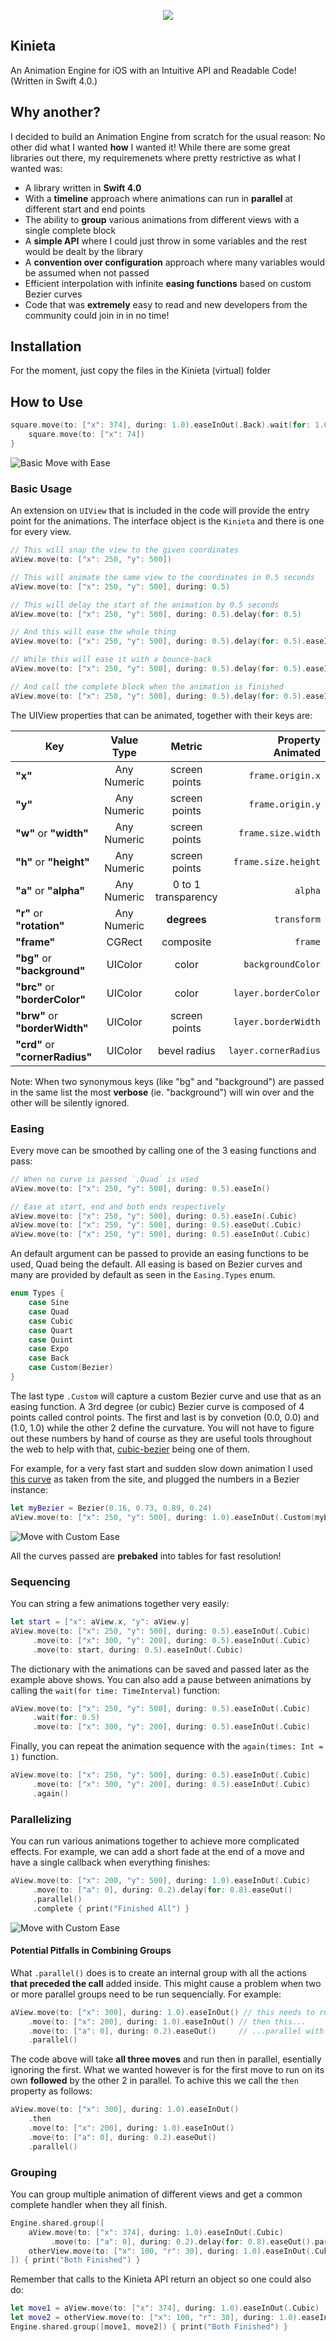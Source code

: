 <p align="center"> 
  <img src="https://github.com/mmick66/kinieta/blob/master/Kinieta_Logo.png">
</p>

## Kinieta
An Animation Engine for iOS with an Intuitive API and Readable Code! (Written in Swift 4.0.)

## Why another?

I decided to build an Animation Engine from scratch for the usual reason: No other did what I wanted **how** I wanted it! While there are some great libraries out there, my requiremenets where pretty restrictive as what I wanted was:

* A library written in **Swift 4.0**
* With a **timeline** approach where animations can run in **parallel** at different start and end points
* The ability to **group** various animations from different views with a single complete block
* A **simple API** where I could just throw in some variables and the rest would be dealt by the library
* A **convention over configuration** approach where many variables would be assumed when not passed
* Efficient interpolation with infinite **easing functions** based on custom Bezier curves
* Code that was **extremely** easy to read and new developers from the community could join in in no time!

## Installation

For the moment, just copy the files in the Kinieta (virtual) folder

## How to Use

```swift
square.move(to: ["x": 374], during: 1.0).easeInOut(.Back).wait(for: 1.0).complete {
    square.move(to: ["x": 74])
}
```

![Basic Move with Ease](https://github.com/mmick66/kinieta/blob/master/Assets/move.easeInOut.Back.gif)

### Basic Usage

An extension on `UIView` that is included in the code will provide the entry point for the animations. The interface object is the `Kinieta` and there is one for every view.

```swift
// This will snap the view to the given coordinates
aView.move(to: ["x": 250, "y": 500])

// This will animate the same view to the coordinates in 0.5 seconds
aView.move(to: ["x": 250, "y": 500], during: 0.5)

// This will delay the start of the animation by 0.5 seconds
aView.move(to: ["x": 250, "y": 500], during: 0.5).delay(for: 0.5)

// And this will ease the whole thing
aView.move(to: ["x": 250, "y": 500], during: 0.5).delay(for: 0.5).easeInOut()

// While this will ease it with a bounce-back
aView.move(to: ["x": 250, "y": 500], during: 0.5).delay(for: 0.5).easeInOut(.Back)

// And call the complete block when the animation is finished
aView.move(to: ["x": 250, "y": 500], during: 0.5).delay(for: 0.5).easeInOut(.Back).complete { print("♥") }
```

The UIView properties that can be animated, together with their keys are:


| Key                       | Value Type    |   Metric    | Property Animated  |
| -------------             |:-------------:|:-------------:|               -----:|
| **"x"**                       | Any Numeric   | screen points |   `frame.origin.x` |
| **"y"**                       | Any Numeric   | screen points  |  `frame.origin.y` |
| **"w"** or **"width"**            | Any Numeric   |  screen points |`frame.size.width` |
| **"h"** or **"height"**           | Any Numeric   | screen points |`frame.size.height` |
| **"a"** or **"alpha"**            | Any Numeric   |  0 to 1 transparency |           `alpha` |
| **"r"** or **"rotation"**            | Any Numeric   |  **degrees** |           `transform` |
| **"frame"**                   | CGRect        |  composite  |         `frame` |
| **"bg"** or **"background"**      | UIColor       | color |  `backgroundColor` |
| **"brc"** or **"borderColor"**    | UIColor       | color |`layer.borderColor` |
| **"brw"** or **"borderWidth"**    | UIColor       | screen points |`layer.borderWidth` |
| **"crd"** or **"cornerRadius"**   | UIColor       | bevel radius | `layer.cornerRadius` |

Note: When two synonymous keys (like "bg" and "background") are passed in the same list the most **verbose** (ie. "background") will win over and the other will be silently ignored.

### Easing

Every move can be smoothed by calling one of the 3 easing functions and pass:

```swift
// When no curve is passed `.Quad` is used
aView.move(to: ["x": 250, "y": 500], during: 0.5).easeIn()

// Ease at start, end and both ends respectively
aView.move(to: ["x": 250, "y": 500], during: 0.5).easeIn(.Cubic)
aView.move(to: ["x": 250, "y": 500], during: 0.5).easeOut(.Cubic)
aView.move(to: ["x": 250, "y": 500], during: 0.5).easeInOut(.Cubic)
```

An default argument can be passed to provide an easing functions to be used, Quad being the default. All easing is based on Bezier curves and many are provided by default as seen in the `Easing.Types` enum. 

```swift
enum Types {
    case Sine
    case Quad
    case Cubic
    case Quart
    case Quint
    case Expo
    case Back 
    case Custom(Bezier)
}
 ```
 
The last type `.Custom` will capture a custom Bezier curve and use that as an easing function. A 3rd degree (or cubic) Bezier curve is composed of 4 points called control points. The first and last is by convetion (0.0, 0.0) and (1.0, 1.0) while the other 2 define the curvature. You will not have to figure out these numbers by hand of course as they are useful tools throughout the web to help with that, [cubic-bezier](http://cubic-bezier.com/) being one of them. 

For example, for a very fast start and sudden slow down animation I used [this curve](http://cubic-bezier.com/#.16,.73,.89,.24) as taken from the site, and plugged the numbers in a Bezier instance:

```swift
let myBezier = Bezier(0.16, 0.73, 0.89, 0.24)
aView.move(to: ["x": 250, "y": 500], during: 1.0).easeInOut(.Custom(myBezier))
 ```
 
 ![Move with Custom Ease](https://github.com/mmick66/kinieta/blob/master/Assets/move.easeInOut.Custom.gif)
 
 All the curves passed are **prebaked** into tables for fast resolution!

### Sequencing

You can string a few animations together very easily:

```swift
let start = ["x": aView.x, "y": aView.y]
aView.move(to: ["x": 250, "y": 500], during: 0.5).easeInOut(.Cubic)
     .move(to: ["x": 300, "y": 200], during: 0.5).easeInOut(.Cubic)
     .move(to: start, during: 0.5).easeInOut(.Cubic)
```

The dictionary with the animations can be saved and passed later as the example above shows. You can also add a pause between animations by calling the `wait(for time: TimeInterval)` function:

```swift
aView.move(to: ["x": 250, "y": 500], during: 0.5).easeInOut(.Cubic)
     .wait(for: 0.5)
     .move(to: ["x": 300, "y": 200], during: 0.5).easeInOut(.Cubic)
```

Finally, you can repeat the animation sequence with the `again(times: Int = 1)` function.

```swift
aView.move(to: ["x": 250, "y": 500], during: 0.5).easeInOut(.Cubic)
     .move(to: ["x": 300, "y": 200], during: 0.5).easeInOut(.Cubic)
     .again()
```

### Parallelizing

You can run various animations together to achieve more complicated effects. For example, we can add a short fade at the end of a move and have a single callback when everything finishes:

```swift
aView.move(to: ["x": 200, "y": 500], during: 1.0).easeInOut(.Cubic)
     .move(to: ["a": 0], during: 0.2).delay(for: 0.8).easeOut()
     .parallel()
     .complete { print("Finished All") }
```

 ![Move with Custom Ease](https://github.com/mmick66/kinieta/blob/master/Assets/move.easeInOut.fade.gif)
 
 #### Potential Pitfalls in Combining Groups
 
 What `.parallel()` does is to create an internal group with all the actions **that preceded the call** added inside. This might cause a problem when two or more parallel groups need to be run sequencially. For example:
 
 ```swift
aView.move(to: ["x": 300], during: 1.0).easeInOut() // this needs to run first,
     .move(to: ["x": 200], during: 1.0).easeInOut() // then this...
     .move(to: ["a": 0], during: 0.2).easeOut()     // ...parallel with this!
     .parallel()
```

The code above will take **all three moves** and run then in parallel, esentially ignoring the first. What we wanted however is for the first move to run on its own **followed** by the other 2 in parallel. To achive this we call the `then` property as follows:

 ```swift
aView.move(to: ["x": 300], during: 1.0).easeInOut() 
     .then        
     .move(to: ["x": 200], during: 1.0).easeInOut() 
     .move(to: ["a": 0], during: 0.2).easeOut()     
     .parallel()
```
 
 ### Grouping
 
 You can group multiple animation of different views and get a common complete handler when they all finish.
 
 ```swift
 Engine.shared.group([
     aView.move(to: ["x": 374], during: 1.0).easeInOut(.Cubic)
          .move(to: ["a": 0], during: 0.2).delay(for: 0.8).easeOut().parallel(),
     otherView.move(to: ["x": 100, "r": 30], during: 1.0).easeInOut(.Cubic)
]) { print("Both Finished") }
```

Remember that calls to the Kinieta API return an object so one could also do:

 ```swift
 let move1 = aView.move(to: ["x": 374], during: 1.0).easeInOut(.Cubic)
 let move2 = otherView.move(to: ["x": 100, "r": 30], during: 1.0).easeInOut(.Cubic)
 Engine.shared.group([move1, move2]) { print("Both Finished") }
```
